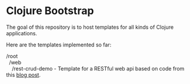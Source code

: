 # Clojure Bootstrap

The goal of this repository is to host templates for all kinds of Clojure applications.

Here are the templates implemented so far:

/root  
&nbsp;&nbsp;/web  
&nbsp;&nbsp;&nbsp;&nbsp;/rest-crud-demo - Template for a RESTful web api based on code from this [blog post](https://www.codementor.io/@tamizhvendan/developing-restful-apis-in-clojure-using-compojure-api-and-toucan-part-1-oc6yzsigc).